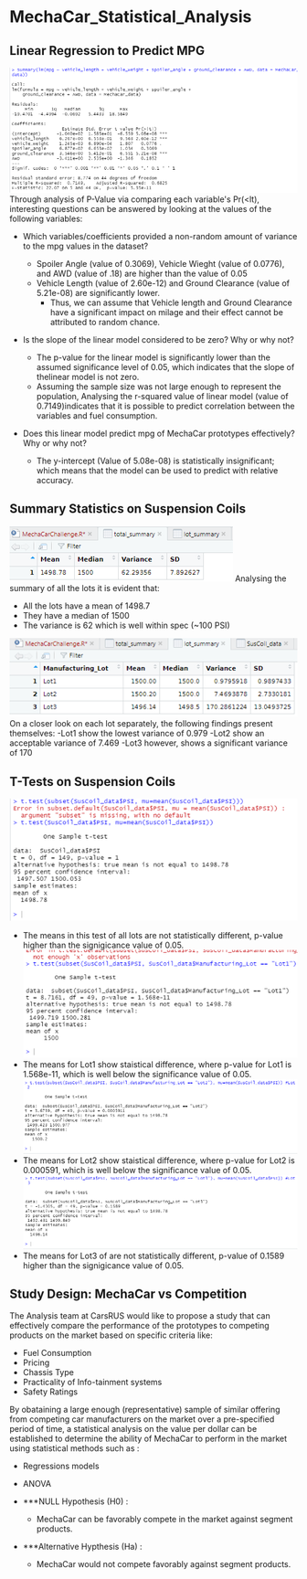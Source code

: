 # MechaCar_Statistical_Analysis

## Linear Regression to Predict MPG


![LmMpg](https://github.com/A-Mossa/MechaCar_Statistical_Analysis/blob/main/Resources/SummaryLmDel1.png)
Through analysis of P-Value via comparing each variable's Pr(<lt), interesting questions can be answered by looking at the values of the following variables:
  - Which variables/coefficients provided a non-random amount of variance to the mpg values in the dataset?
    - Spoiler Angle (value of 0.3069),  Vehicle Wieght (value of 0.0776), and AWD (value of .18) are higher than the value of 0.05
    - Vehicle Length (value of 2.60e-12) and Ground Clearance (value of 5.21e-08) are significantly lower.
        - Thus, we can assume that Vehicle length and Ground Clearance have a significant impact on milage and their effect cannot be attributed to random chance.
  
  
  - Is the slope of the linear model considered to be zero? Why or why not?
    
    - The p-value for the linear model is significantly lower than the assumed significance level of 0.05, which indicates that the slope of thelinear model is not zero.
    - Assuming the sample size was not large enough to represent the population, Analysing the r-squared value of linear model (value of 0.7149)indicates that it is possible to predict correlation between the variables and fuel consumption.
    
  - Does this linear model predict mpg of MechaCar prototypes effectively? Why or why not?
    - The y-intercept (Value of 5.08e-08) is statistically insignificant; which means that the model can be used to predict with relative accuracy.

## Summary Statistics on Suspension Coils

![TtlSummary](https://github.com/A-Mossa/MechaCar_Statistical_Analysis/blob/main/Resources/totalsummary.png)
Analysing the summary of all the lots it is evident that:
  - All the lots have a mean of 1498.7
  - They have a median of 1500
  - The variance is 62 which is well within spec (~100 PSI)

![LotSummary](https://github.com/A-Mossa/MechaCar_Statistical_Analysis/blob/main/Resources/lotsummary.png)
On a closer look on each lot separately, the following findings present themselves:
  -Lot1 show the lowest variance of 0.979
  -Lot2 show an acceptable variance of 7.469
  -Lot3 however, shows a significant variance of 170


## T-Tests on Suspension Coils

![t.tet](https://github.com/A-Mossa/MechaCar_Statistical_Analysis/blob/main/Resources/T.test%20one%20sample.png)
- The means in this test of all lots are not statistically different, p-value higher than the signigicance value of 0.05.
![lot1](https://github.com/A-Mossa/MechaCar_Statistical_Analysis/blob/main/Resources/Lot1%20ttest.png)
- The means for Lot1 show staistical difference, where p-value for Lot1 is 1.568e-11, which is well below the significance value of 0.05.
![lot2](https://github.com/A-Mossa/MechaCar_Statistical_Analysis/blob/main/Resources/Lot2%20ttest.png)
- The means for Lot2 show staistical difference, where p-value for Lot2 is 0.000591, which is well below the significance value of 0.05.
![lot3](https://github.com/A-Mossa/MechaCar_Statistical_Analysis/blob/main/Resources/Lot3%20ttest.png)
- The means for Lot3 of are not statistically different, p-value of 0.1589 higher than the signigicance value of 0.05.


## Study Design: MechaCar vs Competition

The Analysis team at CarsRUS would like to propose a study that can effectively compare the performance of the prototypes to competing products on the market based on specific criteria like:
  - Fuel Consumption
  - Pricing
  - Chassis Type
  - Practicality of Info-tainment systems
  - Safety Ratings

By obataining a large enough (representative) sample of similar offering from competing car manufacturers on the market over a pre-specified period of time, a statistical analysis on the value per dollar can be established to determine the ability of MechaCar to perform in the market using statistical methods such as :
  - Regressions models
  - ANOVA

- ***NULL Hypothesis (H0) : 
    - MechaCar can be favorably compete in the market against segment products.

- ***Alternative Hypthesis (Ha) :
    - MechaCar would not compete favorably against segment products.
